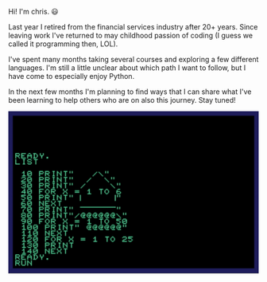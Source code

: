 Hi! I'm chris. 😃

Last year I retired from the financial services industry after 20+ years. Since leaving work I've returned to may childhood passion of coding (I guess we called it programming then, LOL).

I've spent many months taking several courses and exploring a few different languages. I'm still a little unclear about which path I want to follow, but I have come to especially enjoy Python.

In the next few months I'm planning to find ways that I can share what I've been learning to help others who are on also this journey. Stay tuned!

![image](https://github.com/chriswilkinsoncodes/chriswilkinsoncodes/blob/master/rocket.gif)

